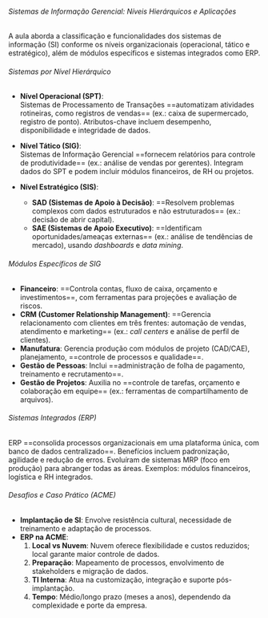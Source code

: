 ###### Sistemas de Informação Gerencial: Níveis Hierárquicos e Aplicações  
A aula aborda a classificação e funcionalidades dos sistemas de informação (SI) conforme os níveis organizacionais (operacional, tático e estratégico), além de módulos específicos e sistemas integrados como ERP.  

###### Sistemas por Nível Hierárquico  
- **Nível Operacional (SPT)**:  
  Sistemas de Processamento de Transações ==automatizam atividades rotineiras, como registros de vendas== (ex.: caixa de supermercado, registro de ponto). Atributos-chave incluem desempenho, disponibilidade e integridade de dados.  

- **Nível Tático (SIG)**:  
  Sistemas de Informação Gerencial ==fornecem relatórios para controle de produtividade== (ex.: análise de vendas por gerentes). Integram dados do SPT e podem incluir módulos financeiros, de RH ou projetos.  

- **Nível Estratégico (SIS)**:  
  - **SAD (Sistemas de Apoio à Decisão)**: ==Resolvem problemas complexos com dados estruturados e não estruturados== (ex.: decisão de abrir capital).  
  - **SAE (Sistemas de Apoio Executivo)**: ==Identificam oportunidades/ameaças externas== (ex.: análise de tendências de mercado), usando *dashboards* e *data mining*.  

###### Módulos Específicos de SIG  
- **Financeiro**: ==Controla contas, fluxo de caixa, orçamento e investimentos==, com ferramentas para projeções e avaliação de riscos.  
- **CRM (Customer Relationship Management)**: ==Gerencia relacionamento com clientes em três frentes: automação de vendas, atendimento e marketing== (ex.: *call centers* e análise de perfil de clientes).  
- **Manufatura**: Gerencia produção com módulos de projeto (CAD/CAE), planejamento, ==controle de processos e qualidade==.  
- **Gestão de Pessoas**: Inclui ==administração de folha de pagamento, treinamento e recrutamento==.  
- **Gestão de Projetos**: Auxilia no ==controle de tarefas, orçamento e colaboração em equipe== (ex.: ferramentas de compartilhamento de arquivos).  

###### Sistemas Integrados (ERP)  
ERP ==consolida processos organizacionais em uma plataforma única, com banco de dados centralizado==. Benefícios incluem padronização, agilidade e redução de erros. Evoluíram de sistemas MRP (foco em produção) para abranger todas as áreas. Exemplos: módulos financeiros, logística e RH integrados.  

###### Desafios e Caso Prático (ACME)  
- **Implantação de SI**: Envolve resistência cultural, necessidade de treinamento e adaptação de processos.  
- **ERP na ACME**:  
  1. **Local vs Nuvem**: Nuvem oferece flexibilidade e custos reduzidos; local garante maior controle de dados.  
  2. **Preparação**: Mapeamento de processos, envolvimento de stakeholders e migração de dados.  
  3. **TI Interna**: Atua na customização, integração e suporte pós-implantação.  
  4. **Tempo**: Médio/longo prazo (meses a anos), dependendo da complexidade e porte da empresa.  
